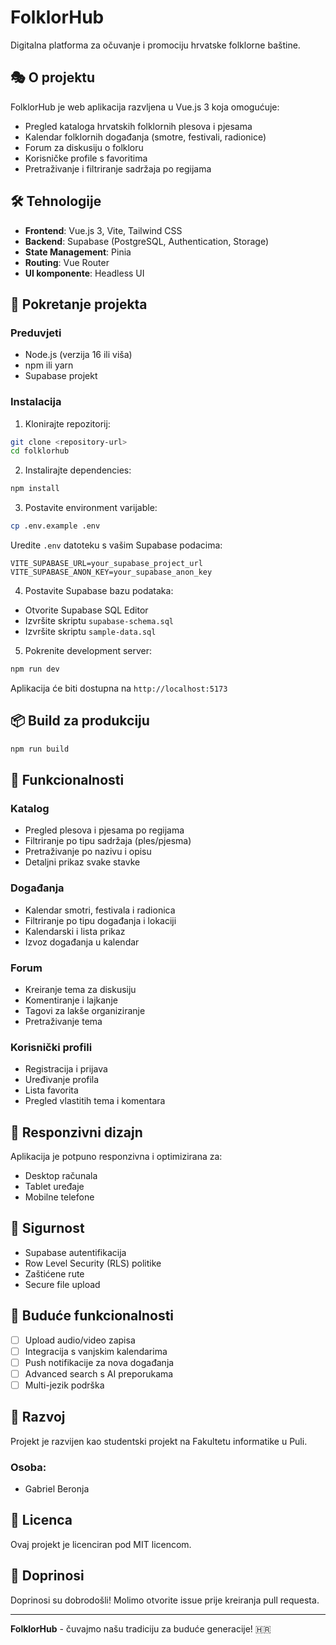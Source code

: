 # FolklorHub

Digitalna platforma za očuvanje i promociju hrvatske folklorne baštine.

## 🎭 O projektu

FolklorHub je web aplikacija razvljena u Vue.js 3 koja omogućuje:

- Pregled kataloga hrvatskih folklornih plesova i pjesama
- Kalendar folklornih događanja (smotre, festivali, radionice)
- Forum za diskusiju o folkloru
- Korisničke profile s favoritima
- Pretraživanje i filtriranje sadržaja po regijama

## 🛠️ Tehnologije

- **Frontend**: Vue.js 3, Vite, Tailwind CSS
- **Backend**: Supabase (PostgreSQL, Authentication, Storage)
- **State Management**: Pinia
- **Routing**: Vue Router
- **UI komponente**: Headless UI

## 🚀 Pokretanje projekta

### Preduvjeti

- Node.js (verzija 16 ili viša)
- npm ili yarn
- Supabase projekt

### Instalacija

1. Klonirajte repozitorij:

```bash
git clone <repository-url>
cd folklorhub
```

2. Instalirajte dependencies:

```bash
npm install
```

3. Postavite environment varijable:

```bash
cp .env.example .env
```

Uredite `.env` datoteku s vašim Supabase podacima:

```
VITE_SUPABASE_URL=your_supabase_project_url
VITE_SUPABASE_ANON_KEY=your_supabase_anon_key
```

4. Postavite Supabase bazu podataka:

- Otvorite Supabase SQL Editor
- Izvršite skriptu `supabase-schema.sql`
- Izvršite skriptu `sample-data.sql`

5. Pokrenite development server:

```bash
npm run dev
```

Aplikacija će biti dostupna na `http://localhost:5173`

## 📦 Build za produkciju

```bash
npm run build
```

## 🎨 Funkcionalnosti

### Katalog

- Pregled plesova i pjesama po regijama
- Filtriranje po tipu sadržaja (ples/pjesma)
- Pretraživanje po nazivu i opisu
- Detaljni prikaz svake stavke

### Događanja

- Kalendar smotri, festivala i radionica
- Filtriranje po tipu događanja i lokaciji
- Kalendarski i lista prikaz
- Izvoz događanja u kalendar

### Forum

- Kreiranje tema za diskusiju
- Komentiranje i lajkanje
- Tagovi za lakše organiziranje
- Pretraživanje tema

### Korisnički profili

- Registracija i prijava
- Uređivanje profila
- Lista favorita
- Pregled vlastitih tema i komentara

## 📱 Responzivni dizajn

Aplikacija je potpuno responzivna i optimizirana za:

- Desktop računala
- Tablet uređaje
- Mobilne telefone

## 🔐 Sigurnost

- Supabase autentifikacija
- Row Level Security (RLS) politike
- Zaštićene rute
- Secure file upload

## 🎯 Buduće funkcionalnosti

- [ ] Upload audio/video zapisa
- [ ] Integracija s vanjskim kalendarima
- [ ] Push notifikacije za nova događanja
- [ ] Advanced search s AI preporukama
- [ ] Multi-jezik podrška

## 👥 Razvoj

Projekt je razvijen kao studentski projekt na Fakultetu informatike u Puli.

### Osoba:

- Gabriel Beronja

## 📄 Licenca

Ovaj projekt je licenciran pod MIT licencom.

## 🤝 Doprinosi

Doprinosi su dobrodošli! Molimo otvorite issue prije kreiranja pull requesta.

---

**FolklorHub** - čuvajmo našu tradiciju za buduće generacije! 🇭🇷
